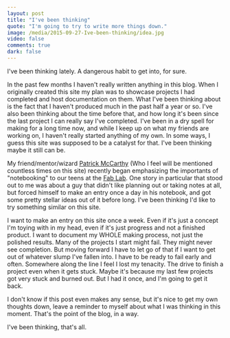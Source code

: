 ```yaml
---
layout: post
title: "I've been thinking"
quote: "I'm going to try to write more things down."
image: /media/2015-09-27-Ive-been-thinking/idea.jpg
video: false
comments: true
dark: false
---
```


I've been thinking lately. A dangerous habit to get into, for sure. 

In the past few months I haven't really written anything in this blog. When I originally created this site my plan was to showcase projects I had completed and host documentation on 
them. What I've been thinking about is the fact that I haven't produced much in the past half a year or so. I've also been thinking about the time before that, and how long it's been
since the last project I can really say I've completed. I've been in a dry spell for making for a long time now, and while I keep up on what my friends are working on, I haven't really
started anything of my own. In some ways, I guess this site was supposed to be a catalyst for that. I've been thinking maybe it still can be.

My friend/mentor/wizard [Patrick McCarthy](http://www.rothmobot.com/) (Who I feel will be mentioned countless times on this site) recently began emphasizing the importants of "notebooking"
to our teens at the [Fab Lab](http://www.msichicago.org/whats-here/fab-lab/). One story in particular that stood out to me was about a guy that didn't like planning out or taking notes
at all, but forced himself to make an entry once a day in his notebook, and got some pretty stellar ideas out of it before long. I've been thinking I'd like to try something similar 
on this site. 

I want to make an entry on this site once a week. Even if it's just a concept I'm toying with in my head, even if it's just progress and not a finished product. I want to document my
WHOLE making process, not just the polished results. Many of the projects I start might fail. They might never see completion. But moving forward I have to let go of that if I want
to get out of whatever slump I've fallen into. I have to be ready to fail early and often. Somewhere along the line I feel I lost my tenacity. The drive to finish a project even when
it gets stuck. Maybe it's because my last few projects got very stuck and burned out. But I had it once, and I'm going to get it back.

I don't know if this post even makes any sense, but it's nice to get my own thoughts down, leave a reminder to myself about what I was thinking in this moment. That's the point of the
blog, in a way. 


I've been thinking, that's all.